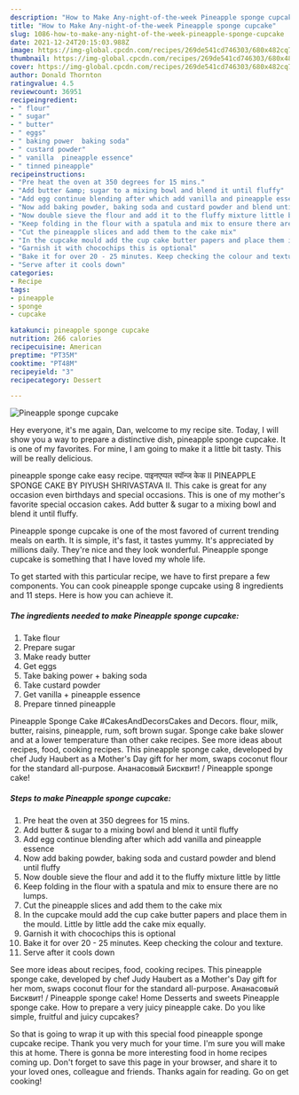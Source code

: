 ```yaml
---
description: "How to Make Any-night-of-the-week Pineapple sponge cupcake"
title: "How to Make Any-night-of-the-week Pineapple sponge cupcake"
slug: 1086-how-to-make-any-night-of-the-week-pineapple-sponge-cupcake
date: 2021-12-24T20:15:03.988Z
image: https://img-global.cpcdn.com/recipes/269de541cd746303/680x482cq70/pineapple-sponge-cupcake-recipe-main-photo.jpg
thumbnail: https://img-global.cpcdn.com/recipes/269de541cd746303/680x482cq70/pineapple-sponge-cupcake-recipe-main-photo.jpg
cover: https://img-global.cpcdn.com/recipes/269de541cd746303/680x482cq70/pineapple-sponge-cupcake-recipe-main-photo.jpg
author: Donald Thornton
ratingvalue: 4.5
reviewcount: 36951
recipeingredient:
- " flour"
- " sugar"
- " butter"
- " eggs"
- " baking power  baking soda"
- " custard powder"
- " vanilla  pineapple essence"
- " tinned pineapple"
recipeinstructions:
- "Pre heat the oven at 350 degrees for 15 mins."
- "Add butter &amp; sugar to a mixing bowl and blend it until fluffy"
- "Add egg continue blending after which add vanilla and pineapple essence"
- "Now add baking powder, baking soda and custard powder and blend until fluffy"
- "Now double sieve the flour and add it to the fluffy mixture little by little"
- "Keep folding in the flour with a spatula and mix to ensure there are no lumps."
- "Cut the pineapple slices and add them to the cake mix"
- "In the cupcake mould add the cup cake butter papers and place them in the mould. Little by little add the cake mix equally."
- "Garnish it with chocochips this is optional"
- "Bake it for over 20 - 25 minutes. Keep checking the colour and texture."
- "Serve after it cools down"
categories:
- Recipe
tags:
- pineapple
- sponge
- cupcake

katakunci: pineapple sponge cupcake 
nutrition: 266 calories
recipecuisine: American
preptime: "PT35M"
cooktime: "PT48M"
recipeyield: "3"
recipecategory: Dessert

---
```



![Pineapple sponge cupcake](https://img-global.cpcdn.com/recipes/269de541cd746303/680x482cq70/pineapple-sponge-cupcake-recipe-main-photo.jpg)

Hey everyone, it's me again, Dan, welcome to my recipe site. Today, I will show you a way to prepare a distinctive dish, pineapple sponge cupcake. It is one of my favorites. For mine, I am going to make it a little bit tasty. This will be really delicious.

pineapple sponge cake easy recipe. पाइनएप्पल स्पॉन्ज केक II PINEAPPLE SPONGE CAKE BY PIYUSH SHRIVASTAVA II. This cake is great for any occasion even birthdays and special occasions. This is one of my mother&#39;s favorite special occasion cakes. Add butter &amp; sugar to a mixing bowl and blend it until fluffy.

Pineapple sponge cupcake is one of the most favored of current trending meals on earth. It is simple, it's fast, it tastes yummy. It's appreciated by millions daily. They're nice and they look wonderful. Pineapple sponge cupcake is something that I have loved my whole life.


To get started with this particular recipe, we have to first prepare a few components. You can cook pineapple sponge cupcake using 8 ingredients and 11 steps. Here is how you can achieve it.

<!--inarticleads1-->

##### The ingredients needed to make Pineapple sponge cupcake:

1. Take  flour
1. Prepare  sugar
1. Make ready  butter
1. Get  eggs
1. Take  baking power + baking soda
1. Take  custard powder
1. Get  vanilla + pineapple essence
1. Prepare  tinned pineapple


Pineapple Sponge Cake #CakesAndDecorsCakes and Decors. flour, milk, butter, raisins, pineapple, rum, soft brown sugar. Sponge cake bake slower and at a lower temperature than other cake recipes. See more ideas about recipes, food, cooking recipes. This pineapple sponge cake, developed by chef Judy Haubert as a Mother&#39;s Day gift for her mom, swaps coconut flour for the standard all-purpose. Ананасовый Бисквит! / Pineapple sponge cake! 

<!--inarticleads2-->

##### Steps to make Pineapple sponge cupcake:

1. Pre heat the oven at 350 degrees for 15 mins.
1. Add butter &amp; sugar to a mixing bowl and blend it until fluffy
1. Add egg continue blending after which add vanilla and pineapple essence
1. Now add baking powder, baking soda and custard powder and blend until fluffy
1. Now double sieve the flour and add it to the fluffy mixture little by little
1. Keep folding in the flour with a spatula and mix to ensure there are no lumps.
1. Cut the pineapple slices and add them to the cake mix
1. In the cupcake mould add the cup cake butter papers and place them in the mould. Little by little add the cake mix equally.
1. Garnish it with chocochips this is optional
1. Bake it for over 20 - 25 minutes. Keep checking the colour and texture.
1. Serve after it cools down


See more ideas about recipes, food, cooking recipes. This pineapple sponge cake, developed by chef Judy Haubert as a Mother&#39;s Day gift for her mom, swaps coconut flour for the standard all-purpose. Ананасовый Бисквит! / Pineapple sponge cake! Home Desserts and sweets Pineapple sponge cake. How to prepare a very juicy pineapple cake. Do you like simple, fruitful and juicy cupcakes? 

So that is going to wrap it up with this special food pineapple sponge cupcake recipe. Thank you very much for your time. I'm sure you will make this at home. There is gonna be more interesting food in home recipes coming up. Don't forget to save this page in your browser, and share it to your loved ones, colleague and friends. Thanks again for reading. Go on get cooking!
